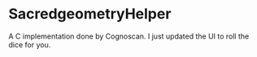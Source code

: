 # SacredgeometryHelper
A C implementation done by Cognoscan. I just updated the UI to roll the dice for you.
